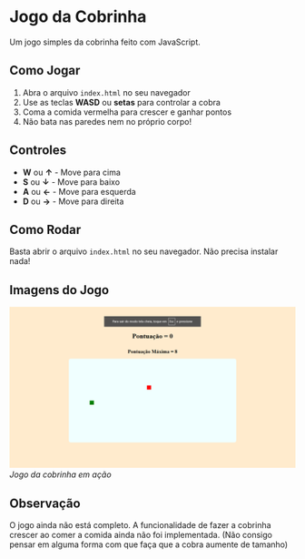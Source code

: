 # Jogo da Cobrinha 

Um jogo simples da cobrinha feito com JavaScript.

## Como Jogar

1. Abra o arquivo `index.html` no seu navegador
2. Use as teclas **WASD** ou **setas** para controlar a cobra
3. Coma a comida vermelha para crescer e ganhar pontos
4. Não bata nas paredes nem no próprio corpo!

## Controles

- **W** ou **↑** - Move para cima
- **S** ou **↓** - Move para baixo
- **A** ou **←** - Move para esquerda
- **D** ou **→** - Move para direita

## Como Rodar
Basta abrir o arquivo `index.html` no seu navegador. Não precisa instalar nada!

## Imagens do Jogo

![Tela inicial do jogo](screenshot.png)
*Jogo da cobrinha em ação*

## Observação

O jogo ainda não está completo. A funcionalidade de fazer a cobrinha crescer ao comer a comida ainda não foi implementada.
(Não consigo pensar em alguma forma com que faça que a cobra aumente de tamanho)